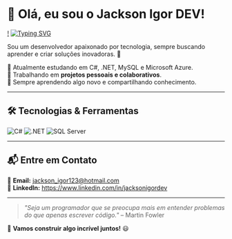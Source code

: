 # 👋 Olá, eu sou o Jackson Igor DEV!
[!](https://imgur.com/a/VvX0wyx)
[![Typing SVG](https://readme-typing-svg.demolab.com?font=Fira+Code&size=20&pause=1000&color=36BCF7&width=500&lines=Desenvolvedor+Full-Stack;Apaixonado+por+Tecnologia;Entusiasta+de+Open-Source)](https://git.io/typing-svg)

Sou um desenvolvedor apaixonado por tecnologia, sempre buscando aprender e criar soluções inovadoras. 🚀  

🔹 Atualmente estudando em C#, .NET, MySQL e Microsoft Azure.  
🔹 Trabalhando em **projetos pessoais e colaborativos**.  
🔹 Sempre aprendendo algo novo e compartilhando conhecimento.  

---

## 🛠 **Tecnologias & Ferramentas**
  
![C#](https://img.shields.io/badge/C%23-%23239120.svg?style=flat&logo=c-sharp&logoColor=white) 
![.NET](https://img.shields.io/badge/.NET-512BD4?style=flat&logo=dotnet&logoColor=white) 
![SQL Server](https://img.shields.io/badge/SQL%20Server-%23CC2927.svg?style=flat&logo=microsoft-sql-server&logoColor=white)

---

## 📬 **Entre em Contato**
📧 **Email:** jackson_igor123@hotmail.com  
💼 **LinkedIn:** https://www.linkedin.com/in/jacksonigordev

---

> _"Seja um programador que se preocupa mais em entender problemas do que apenas escrever código."_ – Martin Fowler 

🚀 **Vamos construir algo incrível juntos!** 😃
